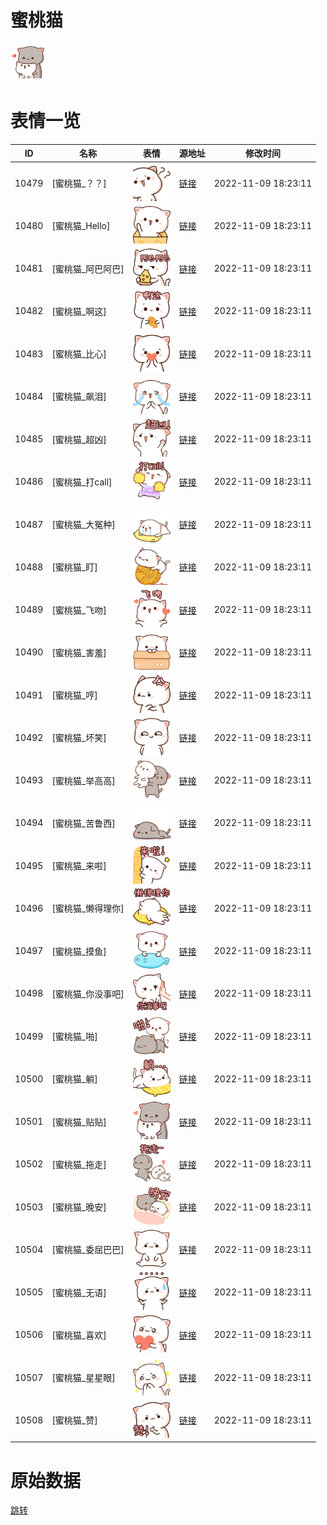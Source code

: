 # 蜜桃猫

<img src="./cover.png" height="60" alt="cover" />

# 表情一览

|ID|名称|表情|源地址|修改时间|
|----|----|----|----|----|
|10479|[蜜桃猫_？？]|<img src="./pic/010479_%5B蜜桃猫_？？%5D.png" height="60" alt="？？"/>|[链接](http://i0.hdslb.com/bfs/emote/de169d33dc96201185193df3a00825fcb87de1c9.png)|2022-11-09 18:23:11|
|10480|[蜜桃猫_Hello]|<img src="./pic/010480_%5B蜜桃猫_Hello%5D.png" height="60" alt="Hello"/>|[链接](http://i0.hdslb.com/bfs/emote/9eaf0378f4ca03946cd2fd802444028a409c4698.png)|2022-11-09 18:23:11|
|10481|[蜜桃猫_阿巴阿巴]|<img src="./pic/010481_%5B蜜桃猫_阿巴阿巴%5D.png" height="60" alt="阿巴阿巴"/>|[链接](http://i0.hdslb.com/bfs/emote/a23a98daafa57d25d010fd201970265087cb17ed.png)|2022-11-09 18:23:11|
|10482|[蜜桃猫_啊这]|<img src="./pic/010482_%5B蜜桃猫_啊这%5D.png" height="60" alt="啊这"/>|[链接](http://i0.hdslb.com/bfs/emote/aec273c59bc338869c289eda576f22617fe50f81.png)|2022-11-09 18:23:11|
|10483|[蜜桃猫_比心]|<img src="./pic/010483_%5B蜜桃猫_比心%5D.png" height="60" alt="比心"/>|[链接](http://i0.hdslb.com/bfs/emote/2714b3f748f45027813463c368ec8a5bcf881ee0.png)|2022-11-09 18:23:11|
|10484|[蜜桃猫_飙泪]|<img src="./pic/010484_%5B蜜桃猫_飙泪%5D.png" height="60" alt="飙泪"/>|[链接](http://i0.hdslb.com/bfs/emote/327c67a48dba223f7025c431376805014a526c78.png)|2022-11-09 18:23:11|
|10485|[蜜桃猫_超凶]|<img src="./pic/010485_%5B蜜桃猫_超凶%5D.png" height="60" alt="超凶"/>|[链接](http://i0.hdslb.com/bfs/emote/c9bcd9bb9cee9c4e8bcaaebed0a51a1ac6f0570c.png)|2022-11-09 18:23:11|
|10486|[蜜桃猫_打call]|<img src="./pic/010486_%5B蜜桃猫_打call%5D.png" height="60" alt="打call"/>|[链接](http://i0.hdslb.com/bfs/emote/c5ada5e1fb7599b0570065cbfe649c07548a2f85.png)|2022-11-09 18:23:11|
|10487|[蜜桃猫_大冤种]|<img src="./pic/010487_%5B蜜桃猫_大冤种%5D.png" height="60" alt="大冤种"/>|[链接](http://i0.hdslb.com/bfs/emote/646410ebb073006d2a08c083e4cd138d35a8758f.png)|2022-11-09 18:23:11|
|10488|[蜜桃猫_盯]|<img src="./pic/010488_%5B蜜桃猫_盯%5D.png" height="60" alt="盯"/>|[链接](http://i0.hdslb.com/bfs/emote/b41276c2c6cec909cfc67e3c4a048e3000ef579c.png)|2022-11-09 18:23:11|
|10489|[蜜桃猫_飞吻]|<img src="./pic/010489_%5B蜜桃猫_飞吻%5D.png" height="60" alt="飞吻"/>|[链接](http://i0.hdslb.com/bfs/emote/9f0eb15ba97d12eb1ee75b30506d3624c62ddcfe.png)|2022-11-09 18:23:11|
|10490|[蜜桃猫_害羞]|<img src="./pic/010490_%5B蜜桃猫_害羞%5D.png" height="60" alt="害羞"/>|[链接](http://i0.hdslb.com/bfs/emote/3413a3aca064d47cbb0aade6b404215b7ecbc40d.png)|2022-11-09 18:23:11|
|10491|[蜜桃猫_哼]|<img src="./pic/010491_%5B蜜桃猫_哼%5D.png" height="60" alt="哼"/>|[链接](http://i0.hdslb.com/bfs/emote/3997ad8cd510aa3de0c46bcf996d32bf16ef862d.png)|2022-11-09 18:23:11|
|10492|[蜜桃猫_坏笑]|<img src="./pic/010492_%5B蜜桃猫_坏笑%5D.png" height="60" alt="坏笑"/>|[链接](http://i0.hdslb.com/bfs/emote/72ee9c4d5d838d91191fb886518c840c9347e209.png)|2022-11-09 18:23:11|
|10493|[蜜桃猫_举高高]|<img src="./pic/010493_%5B蜜桃猫_举高高%5D.png" height="60" alt="举高高"/>|[链接](http://i0.hdslb.com/bfs/emote/6209862cbfcc185847d97fc58cee3b26fb957d38.png)|2022-11-09 18:23:11|
|10494|[蜜桃猫_苦鲁西]|<img src="./pic/010494_%5B蜜桃猫_苦鲁西%5D.png" height="60" alt="苦鲁西"/>|[链接](http://i0.hdslb.com/bfs/emote/508918fe4346987d937a1ae73991b164ebed4bc7.png)|2022-11-09 18:23:11|
|10495|[蜜桃猫_来啦]|<img src="./pic/010495_%5B蜜桃猫_来啦%5D.png" height="60" alt="来啦"/>|[链接](http://i0.hdslb.com/bfs/emote/c76b77c13811940390b5e3e4e38ee642d122c4cd.png)|2022-11-09 18:23:11|
|10496|[蜜桃猫_懒得理你]|<img src="./pic/010496_%5B蜜桃猫_懒得理你%5D.png" height="60" alt="懒得理你"/>|[链接](http://i0.hdslb.com/bfs/emote/cd1bf2315a377604d9b399a83516ae91106f0f8d.png)|2022-11-09 18:23:11|
|10497|[蜜桃猫_摸鱼]|<img src="./pic/010497_%5B蜜桃猫_摸鱼%5D.png" height="60" alt="摸鱼"/>|[链接](http://i0.hdslb.com/bfs/emote/5ee9739f4dea658a364f5f15c451874d55726836.png)|2022-11-09 18:23:11|
|10498|[蜜桃猫_你没事吧]|<img src="./pic/010498_%5B蜜桃猫_你没事吧%5D.png" height="60" alt="你没事吧"/>|[链接](http://i0.hdslb.com/bfs/emote/8154ffbd990334a05ed0c45d63be59c89f717b60.png)|2022-11-09 18:23:11|
|10499|[蜜桃猫_啪]|<img src="./pic/010499_%5B蜜桃猫_啪%5D.png" height="60" alt="啪"/>|[链接](http://i0.hdslb.com/bfs/emote/ea4db60e2df937b1ab25dfa371b1fb6ba8d3b66a.png)|2022-11-09 18:23:11|
|10500|[蜜桃猫_躺]|<img src="./pic/010500_%5B蜜桃猫_躺%5D.png" height="60" alt="躺"/>|[链接](http://i0.hdslb.com/bfs/emote/b49e1488fc73ff77ed424651279b416a58ee7572.png)|2022-11-09 18:23:11|
|10501|[蜜桃猫_贴贴]|<img src="./pic/010501_%5B蜜桃猫_贴贴%5D.png" height="60" alt="贴贴"/>|[链接](http://i0.hdslb.com/bfs/emote/2e5ecadb2a7534e70467b9b3d3039aa8feac0291.png)|2022-11-09 18:23:11|
|10502|[蜜桃猫_拖走]|<img src="./pic/010502_%5B蜜桃猫_拖走%5D.png" height="60" alt="拖走"/>|[链接](http://i0.hdslb.com/bfs/emote/f9c03ee66d97179f34d0c0edff2b554365820cc3.png)|2022-11-09 18:23:11|
|10503|[蜜桃猫_晚安]|<img src="./pic/010503_%5B蜜桃猫_晚安%5D.png" height="60" alt="晚安"/>|[链接](http://i0.hdslb.com/bfs/emote/a5bfc5352fb0cd9dbae3abb04faebd466a028ba4.png)|2022-11-09 18:23:11|
|10504|[蜜桃猫_委屈巴巴]|<img src="./pic/010504_%5B蜜桃猫_委屈巴巴%5D.png" height="60" alt="委屈巴巴"/>|[链接](http://i0.hdslb.com/bfs/emote/60e7ec8f748007c4e2c2289d28a76f852c00e6a9.png)|2022-11-09 18:23:11|
|10505|[蜜桃猫_无语]|<img src="./pic/010505_%5B蜜桃猫_无语%5D.png" height="60" alt="无语"/>|[链接](http://i0.hdslb.com/bfs/emote/fa15e8bff9939c0428c3892d4965c035cd8b47a6.png)|2022-11-09 18:23:11|
|10506|[蜜桃猫_喜欢]|<img src="./pic/010506_%5B蜜桃猫_喜欢%5D.png" height="60" alt="喜欢"/>|[链接](http://i0.hdslb.com/bfs/emote/1324f03f10b1581b10d2fb1a9155714eaa4f4192.png)|2022-11-09 18:23:11|
|10507|[蜜桃猫_星星眼]|<img src="./pic/010507_%5B蜜桃猫_星星眼%5D.png" height="60" alt="星星眼"/>|[链接](http://i0.hdslb.com/bfs/emote/978682964daa6d7cec1a658ca4c1638118c80f17.png)|2022-11-09 18:23:11|
|10508|[蜜桃猫_赞]|<img src="./pic/010508_%5B蜜桃猫_赞%5D.png" height="60" alt="赞"/>|[链接](http://i0.hdslb.com/bfs/emote/10a8c2bae23eff6920d9cc928fc6b6733877b924.png)|2022-11-09 18:23:11|

# 原始数据

[跳转](./raw.json)

